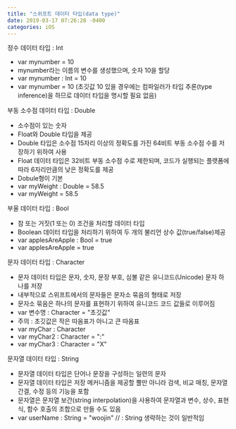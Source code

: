 ```yaml
---
title: "스위프트 데이터 타입(data type)"
date: 2019-03-17 07:26:28 -0400
categories: iOS
---
```

정수 데이터 타입 : Int

- var mynumber = 10
- mynumber라는 이름의 변수를 생성했으며, 숫자 10을 할당
- var mynumber : Int = 10 
- var mynumber = 10 (초깃값 10 있을 경우에는 컴파일러가 타입 추론(type inference)을 하므로 데이터 타입을 명시할 필요 없음)


부동 소수점 데이터 타입 : Double

- 소수점이 있는 숫자 
- Float와 Double 타입을 제공
- Double 타입은 소수점 15자리 이상의 정확도를 가진 64비트 부동 소수점 수를 저장하기 위하여 사용
- Float 데이터 타입은 32비트 부동 소수점 수로 제한되며, 코드가 실행되는 플랫폼에 따라 6자리만큼의 낮은 정확도를 제공
- Dobule형이 기본
- var myWeight : Double = 58.5
- var myWeight = 58.5


부울 데이터 타입 : Bool

- 참 또는 거짓(1 또는 0) 조건을 처리할 데이터 타입
- Boolean 데이터 타입을 처리하기 위하여 두 개의 불리언 상수 값(true/false)제공
- var applesAreApple : Bool = true
- var applesAreApple = true


문자 데이터 타입 : Character

- 문자 데이터 타입은 문자, 숫자, 문장 부호, 심볼 같은 유니코드(Unicode) 문자 하나를 저장
- 내부적으로 스위프트에서의 문자들은 문자소 묶음의 형태로 저장
- 문자소 묶음은 하나의 문자를 표현하기 위하여 유니코드 코드 값들로 이루어짐
- var 변수명 : Character = "초깃값"
- 주의 : 초깃값은 작은 따옴표가 아니고 큰 따옴표
- var myChar : Character
- var myChar2 : Character = ":"
- var myChar3 : Character = "X"


문자열 데이터 타입 : String

- 문자열 데이터 타입은 단어나 문장을 구성하는 일련의 문자
- 문자열 데이터 타입은 저장 메커니즘을 제공할 뿔만 아니라 검색, 비교 매칭, 문자열 간결, 수정 등의 기능을 포함
- 문자열은 문자열 보간(string interpolation)을 사용하여 문자열과 변수, 상수, 표현식, 함수 호출의 조합으로 만들 수도 있음
- var userName : String = "woojin" // : String 생략하는 것이 일반적임




